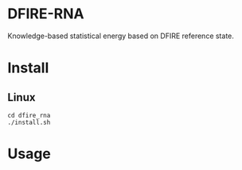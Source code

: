 

# DFIRE-RNA

Knowledge-based statistical energy based on DFIRE reference state.

# Install

## Linux

```
cd dfire_rna
./install.sh
```

# Usage

```

```